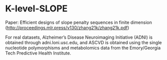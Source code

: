 # K-level-SLOPE

Paper: Efficient designs of slope penalty sequences in finite dimension (http://proceedings.mlr.press/v130/zhang21k/zhang21k.pdf)


For real datasets, Alzheimer’s Disease Neuroimaging Initiative (ADNI) is obtained through adni.loni.usc.edu, and ASCVD is obtained using the single nucleotide polymorphisms and metabolomics data from the Emory/Georgia Tech Predictive Health Institute.

